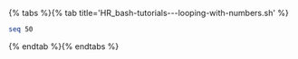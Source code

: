 {% tabs %}{% tab title='HR_bash-tutorials---looping-with-numbers.sh' %}

```sh
seq 50
```

{% endtab %}{% endtabs %}

